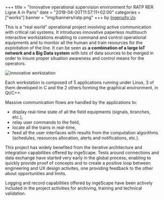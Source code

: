 +++
title = "Innovative operational supervision environment for RATP RER Ligne A in Paris"
date = "2018-04-20T11:57:11+02:00"
categories = ["works"]
banner = "img/banners/ratp.png"
+++
by [Ingenuity i/o](https://ingenuity.io)

This is a "real world" operational project involving active communication with critical rail systems. It introduces innovative paperless multitouch interactive workstations enabling to command and control operational equipments and to monitor all the human and train resources for the exploitation of the line. It can be seen as **a combination of a large IoT network and a Big Data system** with lots of data sources to be merged in order to insure proper situation awareness and control means for the operators.

![innovative workstation](/images/pgim.png)

Each workstation is composed of 5 applications running under Linux, 3 of them developed in C and the 2 others forming the graphical environment, in Qt/C++.

Massive communication flows are handled by the applications to:

- display real-time state of all the field equipments (signals, branches, etc.), 
- relay user commands to the field,
- locate all the trains in real-time,
- feed all the user interfaces with results from the computation algorithms (schedules, resources allocation, alerts and notifications, etc.).

This project has widely benefited from the iterative architecture and integration capabilities offered by ingeScape. Tests around connections and data exchange have started very early in the global process, enabling to quickly provide proof of concepts and to create a positive loop between engineering and UX design activites, one providing feedback to the other about opportunities and limits.

Logging and record capabilities offered by ingeScape have been actively included in the project activities for archiving, training and technical validation.